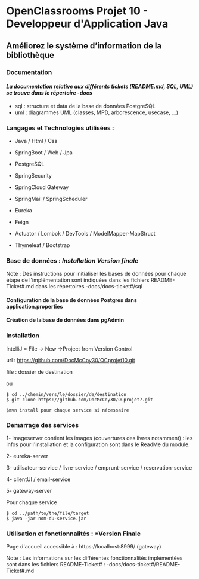 # OpenClassrooms Projet 10 - Developpeur d'Application Java #

## Améliorez le système d’information de la bibliothèque ##


### Documentation ###
#### *La documentation relative aux différents tickets (README.md, SQL, UML) se trouve dans le répertoire -docs* ####
+ sql : structure et data de la base de données PostgreSQL
+ uml : diagrammes UML (classes, MPD, arborescence, usecase, ...)

### Langages et Technologies utilisées : ###

+ Java / Html / Css

+ SpringBoot / Web / Jpa

+ PostgreSQL

+ SpringSecurity

+ SpringCloud Gateway

+ SpringMail / SpringScheduler

+ Eureka

+ Feign

+ Actuator / Lombok / DevTools / ModelMapper-MapStruct

+ Thymeleaf / Bootstrap

### Base de données : *Installation Version finale* ###

Note : Des instructions pour initialiser les bases de données pour chaque étape de l'implémentation sont indiquées dans les fichiers README-Ticket#.md
dans les répertoires -docs/docs-ticket#/sql

#### Configuration de la base de données Postgres dans application.properties ####

#### Création de la base de données dans pgAdmin ####

[//]: # (TODO : inclure les images installation base de données P10 version finale)
 

### Installation ###

IntelliJ = File -> New ->Project from Version Control

url : https://github.com/DocMcCoy30/OCprojet10.git

file : dossier de destination

ou

```
$ cd ../chemin/vers/le/dossier/de/destination
$ git clone https://github.com/DocMcCoy30/OCprojet7.git

$mvn install pour chaque service si nécessaire
```

### Demarrage des services ###

1- imageserver contient les images (couvertures des livres notamment) : les infos pour l'installation et la configuration sont dans le ReadMe du module.

2- eureka-server

3- utilisateur-service / livre-service / emprunt-service / reservation-service

4- clientUI / email-service

5- gateway-server

Pour chaque service
```
$ cd ../path/to/the/file/target
$ java -jar nom-du-service.jar
```

### Utilisation et fonctionnalités : *Version Finale ###

Page d'accueil accessible à : https://localhost:8999/ (gateway)

Note : Les informations sur les différentes fonctionnalités implémentées sont dans les fichiers README-Ticket# : 
-docs/docs-ticket#/README-Ticket#.md

[//]: # (TODO : récupérer les fonctionnalités du dernier ticket)
